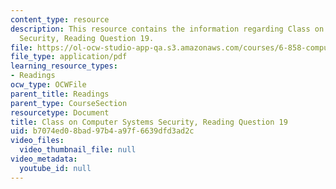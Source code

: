```yaml
---
content_type: resource
description: This resource contains the information regarding Class on Computer Systems
  Security, Reading Question 19.
file: https://ol-ocw-studio-app-qa.s3.amazonaws.com/courses/6-858-computer-systems-security-fall-2014/b7074ed08bad97b4a97f6639dfd3ad2c_MIT6_858F14_Reading19.pdf
file_type: application/pdf
learning_resource_types:
- Readings
ocw_type: OCWFile
parent_title: Readings
parent_type: CourseSection
resourcetype: Document
title: Class on Computer Systems Security, Reading Question 19
uid: b7074ed0-8bad-97b4-a97f-6639dfd3ad2c
video_files:
  video_thumbnail_file: null
video_metadata:
  youtube_id: null
---
```

